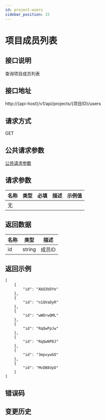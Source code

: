 ```yaml
---
id: project-users
sidebar_position: 15
---
```


# 项目成员列表

## 接口说明
查询项目成员列表

## 接口地址
http://{api-host}/v1/api/projects/{项目ID}/users

## 请求方式
GET


## 公共请求参数
[公共请求参数](../open-api-overview#公共请求参数)

## 请求参数
| 名称 | 类型 | 必填 | 描述 | 示例值 |
| --- | --- | --- | --- | --- |
| 无 |  |  |  |  |

## 返回数据

| 名称 | 类型 | 描述 |
| --- | --- | --- |
| id | string | 成员ID |

## 返回示例
```
[
    {
        "id": "AbQ3bDYe"
    },
    {
        "id": "n1QVaDyR"
    },
    {
        "id": "wWDrwQML"
    },
    {
        "id": "RqQwPpJw"
    },
    {
        "id": "RqQwNPDJ"
    },
    {
        "id": "3mpxywGO"
    },
    {
        "id": "MvDB8VpO"
    }
]
```

## 错误码

## 变更历史